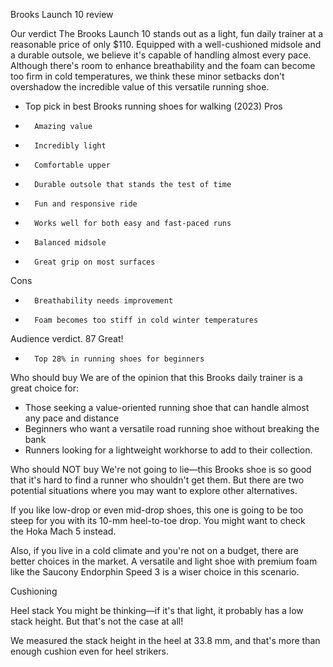 Brooks Launch 10 review

Our verdict
The Brooks Launch 10 stands out as a light, fun daily trainer at a reasonable price of only $110. Equipped with a well-cushioned midsole and a durable outsole, we believe it's capable of handling almost every pace. Although there's room to enhance breathability and the foam can become too firm in cold temperatures, we think these minor setbacks don't overshadow the incredible value of this versatile running shoe.
* Top pick in best Brooks running shoes for walking (2023)
Pros
* 		Amazing value
* 		Incredibly light
* 		Comfortable upper
* 		Durable outsole that stands the test of time
* 		Fun and responsive ride
* 		Works well for both easy and fast-paced runs
* 		Balanced midsole
* 		Great grip on most surfaces
Cons
* 		Breathability needs improvement
* 		Foam becomes too stiff in cold winter temperatures
Audience verdict. 87
Great!

* 		Top 28% in running shoes for beginners



Who should buy
We are of the opinion that this Brooks daily trainer is a great choice for:
* Those seeking a value-oriented running shoe that can handle almost any pace and distance
* Beginners who want a versatile road running shoe without breaking the bank
* Runners looking for a lightweight workhorse to add to their collection.


Who should NOT buy
We're not going to lie—this Brooks shoe is so good that it's hard to find a runner who shouldn't get them. But there are two potential situations where you may want to explore other alternatives.

If you like low-drop or even mid-drop shoes, this one is going to be too steep for you with its 10-mm heel-to-toe drop. You might want to check the Hoka Mach 5 instead.

Also, if you live in a cold climate and you're not on a budget, there are better choices in the market. A versatile and light shoe with premium foam like the Saucony Endorphin Speed 3 is a wiser choice in this scenario.

Cushioning

Heel stack
You might be thinking—if it's that light, it probably has a low stack height. But that's not the case at all!

We measured the stack height in the heel at 33.8 mm, and that's more than enough cushion even for heel strikers.



